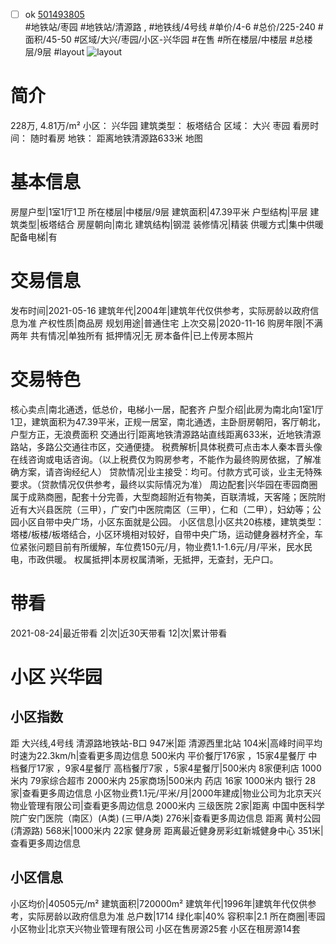 - [ ] ok [501493805](https://bj.5i5j.com/ershoufang/501493805.html)  
 #地铁站/枣园 #地铁站/清源路 ,  #地铁线/4号线
#单价/4-6 #总价/225-240 #面积/45-50   #区域/大兴/枣园/小区-兴华园 #在售 #所在楼层/中楼层 #总楼层/9层 #layout 
![layout](http://image2a.5i5j.com/bdir/layout/4aff05ccdb1249ce916deb1a2072f434.jpg_P5.jpg) 
# 简介 
 228万,  4.81万/m² 
小区： 兴华园
建筑类型： 板塔结合
区域： 大兴 枣园
看房时间： 随时看房
地铁： 距离地铁清源路633米 地图
# 基本信息 
 房屋户型|1室1厅1卫
所在楼层|中楼层/9层
建筑面积|47.39平米
户型结构|平层
建筑类型|板塔结合
房屋朝向|南北
建筑结构|钢混
装修情况|精装
供暖方式|集中供暖
配备电梯|有
# 交易信息 
 发布时间|2021-05-16
建筑年代|2004年|建筑年代仅供参考，实际房龄以政府信息为准
产权性质|商品房
规划用途|普通住宅
上次交易|2020-11-16
购房年限|不满两年
共有情况|单独所有
抵押情况|无
房本备件|已上传房本照片
# 交易特色 
 核心卖点|南北通透，低总价，电梯小一居，配套齐
户型介绍|此房为南北向1室1厅1卫，建筑面积为47.39平米，正规一居室，南北通透，主卧厨房朝阳，客厅朝北，户型方正，无浪费面积
交通出行|距离地铁清源路站直线距离633米，近地铁清源路站，多路公交通往市区，交通便捷。
税费解析|具体税费可点击本人秦本晋头像在线咨询或电话咨询。（以上税费仅为购房参考，不能作为最终购房依据，了解准确方案，请咨询经纪人）
贷款情况|业主接受：均可。付款方式可谈，业主无特殊要求。（贷款情况仅供参考，最终以实际情况为准）
周边配套|兴华园在枣园商圈属于成熟商圈，配套十分完善，大型商超附近有物美，百联清城，天客隆；医院附近有大兴县医院（三甲），广安门中医院南区（三甲），仁和（二甲），妇幼等；公园小区自带中央广场，小区东面就是公园。
小区信息|小区共20栋楼，建筑类型：塔楼/板楼/板塔结合，小区环境相对较好，自带中央广场，运动健身器材齐全，车位紧张问题目前有所缓解，车位费150元/月，物业费1.1-1.6元/月/平米，民水民电，市政供暖。
权属抵押|本房权属清晰，无抵押，无查封，无户口。
# 带看 
 2021-08-24|最近带看	 2|次|近30天带看	 12|次|累计带看
# 小区 兴华园
## 小区指数 
 距 大兴线,4号线 清源路地铁站-B口 947米|距 清源西里北站 104米|高峰时间平均时速为22.3km/h|查看更多周边信息
500米内 平价餐厅176家 ，15家4星餐厅
中档餐厅17家 ，9家4星餐厅
高档餐厅7家 ，5家4星餐厅|500米内 8家便利店
1000米内 79家综合超市
2000米内 25家商场|500米内 药店 16家
1000米内 银行 28家|查看更多周边信息
小区物业费1.1元/平米/月|2000年建成|物业公司为北京天兴物业管理有限公司|查看更多周边信息
2000米内 三级医院 2家|距离 中国中医科学院广安门医院（南区）(A类) (三甲/A类) 276米|查看更多周边信息
距离 黄村公园(清源路) 568米|1000米内 22家 健身房
距离最近健身房彩虹新城健身中心 351米|查看更多周边信息
## 小区信息 
 小区均价|40505元/m²
建筑面积|720000m²
建筑年代|1996年|建筑年代仅供参考，实际房龄以政府信息为准
总户数|1714
绿化率|40%
容积率|2.1
所在商圈|枣园
小区物业|北京天兴物业管理有限公司
小区在售房源25套
小区在租房源14套
